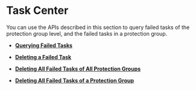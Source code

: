 # Task Center<a name="sdrs_05_0900"></a>

You can use the APIs described in this section to query failed tasks of the protection group level, and the failed tasks in a protection group.

-   **[Querying Failed Tasks](querying-failed-tasks.md)**  

-   **[Deleting a Failed Task](deleting-a-failed-task.md)**  

-   **[Deleting All Failed Tasks of All Protection Groups](deleting-all-failed-tasks-of-all-protection-groups.md)**  

-   **[Deleting All Failed Tasks of a Protection Group](deleting-all-failed-tasks-of-a-protection-group.md)**  


